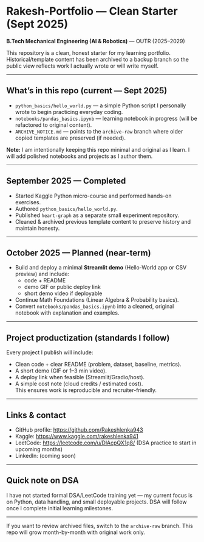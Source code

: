 # Rakesh-Portfolio — Clean Starter (Sept 2025)
**B.Tech Mechanical Engineering (AI & Robotics)** — OUTR (2025–2029)

This repository is a clean, honest starter for my learning portfolio. Historical/template content has been archived to a backup branch so the public view reflects work I actually wrote or will write myself.

---

## What’s in this repo (current — Sept 2025)
- `python_basics/hello_world.py` — a simple Python script I personally wrote to begin practicing everyday coding.  
- `notebooks/pandas_basics.ipynb` — learning notebook in progress (will be refactored to original content).  
- `ARCHIVE_NOTICE.md` — points to the `archive-raw` branch where older copied templates are preserved (if needed).

**Note:** I am intentionally keeping this repo minimal and original as I learn. I will add polished notebooks and projects as I author them.

---

## September 2025 — Completed
- Started Kaggle Python micro-course and performed hands-on exercises.  
- Authored `python_basics/hello_world.py`.  
- Published `heart-graph` as a separate small experiment repository.  
- Cleaned & archived previous template content to preserve history and maintain honesty.

---

## October 2025 — Planned (near-term)
- Build and deploy a minimal **Streamlit demo** (Hello-World app or CSV preview) and include:
  - code + README  
  - demo GIF or public deploy link  
  - short demo video if deployable  
- Continue Math Foundations (Linear Algebra & Probability basics).  
- Convert `notebooks/pandas_basics.ipynb` into a cleaned, original notebook with explanation and examples.

---

## Project productization (standards I follow)
Every project I publish will include:
- Clean code + clear README (problem, dataset, baseline, metrics).  
- A short demo (GIF or 1–3 min video).  
- A deploy link when feasible (Streamlit/Gradio/host).  
- A simple cost note (cloud credits / estimated cost).  
This ensures work is reproducible and recruiter-friendly.

---

## Links & contact
- GitHub profile: https://github.com/Rakeshlenka943  
- Kaggle: https://www.kaggle.com/rakeshlenka941  
- LeetCode: https://leetcode.com/u/DlAcpQX1q8/  (DSA practice to start in upcoming months)  
- LinkedIn: (coming soon)

---

## Quick note on DSA
I have not started formal DSA/LeetCode training yet — my current focus is on Python, data handling, and small deployable projects. DSA will follow once I complete initial learning milestones.

---

If you want to review archived files, switch to the `archive-raw` branch. This repo will grow month-by-month with original work only.
